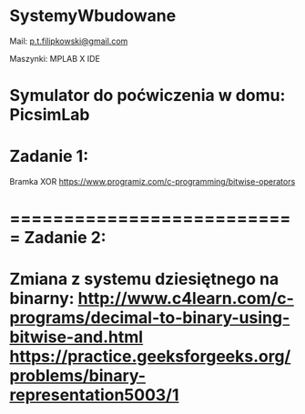 # SystemyWbudowane
Mail:
p.t.filipkowski@gmail.com

Maszynki:
MPLAB X IDE

Symulator do poćwiczenia w domu:
PicsimLab
===========================
Zadanie 1:
===========================
Bramka XOR
https://www.programiz.com/c-programming/bitwise-operators

===========================
Zadanie 2:
===========================
Zmiana z systemu dziesiętnego na binarny:
http://www.c4learn.com/c-programs/decimal-to-binary-using-bitwise-and.html
https://practice.geeksforgeeks.org/problems/binary-representation5003/1
===========================
